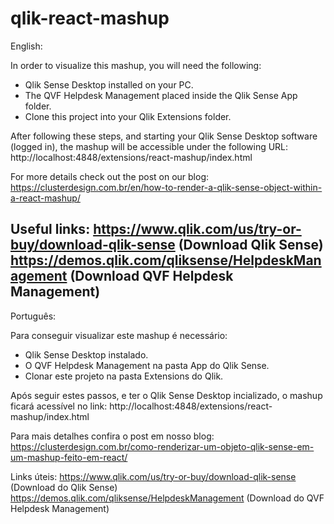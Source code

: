 # qlik-react-mashup

English:

In order to visualize this mashup, you will need the following:
- Qlik Sense Desktop installed on your PC.
- The QVF Helpdesk Management placed inside the Qlik Sense App folder.
- Clone this project into your Qlik Extensions folder.

After following these steps, and starting your Qlik Sense Desktop software (logged in), the mashup will be accessible under the following URL: http://localhost:4848/extensions/react-mashup/index.html


For more details check out the post on our blog:
https://clusterdesign.com.br/en/how-to-render-a-qlik-sense-object-within-a-react-mashup/


Useful links:
https://www.qlik.com/us/try-or-buy/download-qlik-sense (Download Qlik Sense)
https://demos.qlik.com/qliksense/HelpdeskManagement (Download QVF Helpdesk Management)
-----------------------------------------------------------------------------------------------------

Português:

Para conseguir visualizar este mashup é necessário:
- Qlik Sense Desktop instalado.
- O QVF Helpdesk Management na pasta App do Qlik Sense.
- Clonar este projeto na pasta Extensions do Qlik.

Após seguir estes passos, e ter o Qlik Sense Desktop incializado, o mashup ficará acessível no link: http://localhost:4848/extensions/react-mashup/index.html


Para mais detalhes confira o post em nosso blog:
https://clusterdesign.com.br/como-renderizar-um-objeto-qlik-sense-em-um-mashup-feito-em-react/


Links úteis:
https://www.qlik.com/us/try-or-buy/download-qlik-sense (Download do Qlik Sense)
https://demos.qlik.com/qliksense/HelpdeskManagement (Download do QVF Helpdesk Management)
